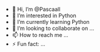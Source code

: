 - 👋 Hi, I’m @Pascaall
- 👀 I’m interested in Python
- 🌱 I’m currently learning Python
- 💞️ I’m looking to collaborate on ...
- 📫 How to reach me ...
- ⚡ Fun fact: ...

<!---
Pascaall/Pascaall is a ✨ special ✨ repository because its `README.md` (this file) appears on your GitHub profile.
You can click the Preview link to take a look at your changes.
--->
